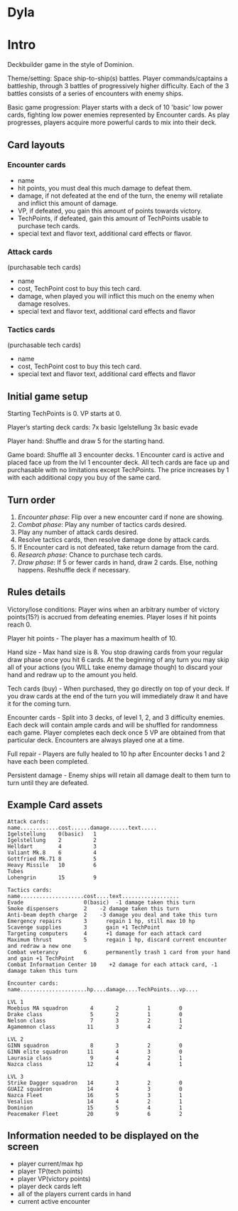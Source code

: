 # Dyla

# Intro

Deckbuilder game in the style of Dominion.

Theme/setting:  Space ship-to-ship(s) battles.  Player commands/captains a battleship, through 3 battles of progressively higher difficulty.  Each of the 3 battles consists of a series of encounters with enemy ships.

Basic game progression: Player starts with a deck of 10 'basic' low power cards, fighting low power enemies represented by Encounter cards.  As play progresses, players acquire more powerful cards to mix into their deck.

## Card layouts

### Encounter cards
- name
- hit points, you must deal this much damage to defeat them.
- damage, if not defeated at the end of the turn, the enemy will retaliate and inflict this amount of damage.
- VP, if defeated, you gain this amount of points towards victory.
- TechPoints, if defeated, gain this amount of TechPoints usable to purchase tech cards.
- special text and flavor text, additional card effects or flavor.

### Attack cards
(purchasable tech cards)

- name
- cost, TechPoint cost to buy this tech card.
- damage, when played you will inflict this much on the enemy when damage resolves.
- special text and flavor text, additional card effects and flavor

### Tactics cards
(purchasable tech cards)

- name
- cost, TechPoint cost to buy this tech card.
- special text and flavor text, additional card effects and flavor


## Initial game setup

Starting TechPoints is 0.
VP starts at 0.

Player’s starting deck cards:
7x basic Igelstellung
3x basic evade

Player hand:
Shuffle and draw 5 for the starting hand.

Game board:
Shuffle all 3 encounter decks.  1 Encounter card is active and placed face up from the lvl 1 encounter deck.
All tech cards are face up and purchasable with no limitations except TechPoints.  The price increases by 1 with each additional copy you buy of the same card.

## Turn order

1. *Encounter phase*: Flip over a new encounter card if none are showing.
2. *Combat phase*: Play any number of tactics cards desired.
3. Play any number of attack cards desired.
4. Resolve tactics cards, then resolve damage done by attack cards.
5. If Encounter card is not defeated, take return damage from the card.
6. *Research phase*: Chance to purchase tech cards.
7. *Draw phase*: If 5 or fewer cards in hand, draw 2 cards.  Else, nothing happens.  Reshuffle deck if necessary.

## Rules details

Victory/lose conditions: Player wins when an arbitrary number of victory points(15?) is accrued from defeating enemies.  Player loses if hit points reach 0.

Player hit points - The player has a maximum health of 10.

Hand size - Max hand size is 8.  You stop drawing cards from your regular draw phase once you hit 6 cards.  At the beginning of any turn you may skip all of your actions (you WILL take enemy damage though) to discard your hand and redraw up to the amount you held.

Tech cards (buy) - When purchased, they go directly on top of your deck.  If you draw cards at the end of the turn you will immediately draw it and have it for the coming turn.

Encounter cards - Split into 3 decks, of level 1, 2, and 3 difficulty enemies.  Each deck will contain ample cards and will be shuffled for randomness each game.  Player completes each deck once 5 VP are obtained from that particular deck.  Encounters are always played one at a time.

Full repair - Players are fully healed to 10 hp after Encounter decks 1 and 2 have each been completed.

Persistent damage - Enemy ships will retain all damage dealt to them turn to turn until they are defeated.

## Example Card assets

```
Attack cards:
name............cost......damage......text.....
Igelstellung    0(basic)   1
Igelstellung    2          2
Helldart        4          3
Valiant Mk.8    6          4
Gottfried Mk.71 8          5
Heavy Missile   10         6
Tubes
Lohengrin       15         9
```

```
Tactics cards:
name....................cost....text..................
Evade                   0(basic)  -1 damage taken this turn
Smoke dispensers        2    -2 damage taken this turn
Anti-beam depth charge  2    -3 damage you deal and take this turn
Emergency repairs       3      regain 1 hp, still max 10 hp
Scavenge supplies       3      gain +1 TechPoint
Targeting computers     4      +1 damage for each attack card
Maximum thrust          5      regain 1 hp, discard current encounter and redraw a new one
Combat veterancy        6      permanently trash 1 card from your hand and gain +1 TechPoint
Combat Information Center 10    +2 damage for each attack card, -1 damage taken this turn
```

```
Encounter cards:
name.....................hp....damage....TechPoints...vp....

LVL 1
Moebius MA squadron       4       2         1         0
Drake class               5       2         1         0
Nelson class              7       3         2         1
Agamemnon class          11       3         4         2

LVL 2
GINN squadron             8       3         2         0
GINN elite squadron      11       4         3         0
Laurasia class            9       4         2         1
Nazca class              12       4         4         1

LVL 3
Strike Dagger squadron   14       3         2         0
GUAIZ squadron           14       4         3         0
Nazca Fleet              16       5         3         1
Vesalius                 14       4         2         1
Dominion                 15       5         4         1
Peacemaker Fleet         20       9         6         2
```

## Information needed to be displayed on the screen

- player current/max hp
- player TP(tech points)
- player VP(victory points)
- player deck cards left
- all of the players current cards in hand
- current active encounter
